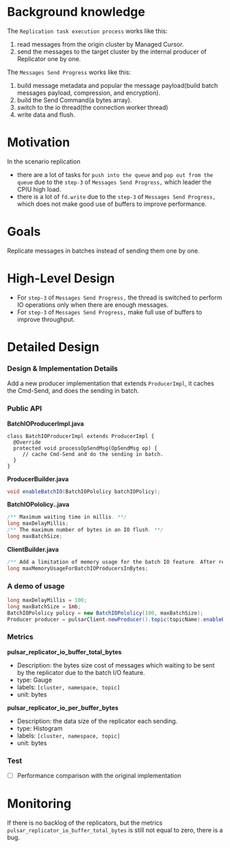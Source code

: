 # Background knowledge

The `Replication task execution process` works like this:
1. read messages from the origin cluster by Managed Cursor.
1. send the messages to the target cluster by the internal producer of Replicator one by one.

The `Messages Send Progress` works like this:
1. build message metadata and popular the message payload(build batch messages payload, compression, and encryption).
1. build the Send Command(a bytes array).
1. switch to the io thread(the connection worker thread)
1. write data and flush.

# Motivation
In the scenario replication
- there are a lot of tasks for `push into the queue` and `pop out from the queue` due to the `step-3` of `Messages Send Progress,` which leader the CPIU high load.
- there is a lot of `fd.write` due to the `step-3` of `Messages Send Progress,` which does not make good use of buffers to improve performance.

# Goals
Replicate messages in batches instead of sending them one by one.

# High-Level Design
- For `step-3` of `Messages Send Progress,` the thread is switched to perform IO operations only when there are enough messages.
- For `step-3` of `Messages Send Progress,` make full use of buffers to improve throughput.

# Detailed Design

### Design & Implementation Details
Add a new producer implementation that extends `ProducerImpl`, it caches the Cmd-Send, and does the sending in batch.

### Public API
**BatchIOProducerImpl.java**
```
class BatchIOProducerImpl extends ProducerImpl {
  @Override
  protected void processOpSendMsg(OpSendMsg op) {
     // cache Cmd-Send and do the sending in batch.
  }
}
```

**ProducerBuilder.java**
```java
void enableBatchIO(BatchIOPololicy batchIOPolicy);
```

**BatchIOPololicy..java**
```java
/** Maximum waiting time in millis. **/
long maxDelayMillis;
/** The maximum number of bytes in an IO flush. **/
long maxBatchSize;
```

**ClientBuilder.java**
```java
/** Add a limitation of memory usage for the batch IO feature. After reaching this limitation, the messages will be sent immediately **/
long maxMemoryUsageForBatchIOProducersInBytes;
```

### A demo of usage
```java
long maxDelayMillis = 100;
long maxBatchSize = 1mb;
BatchIOPololicy policy = new BatchIOPololicy(100, maxBatchSize);
Producer producer = pulsarClient.newProducer().topic(topicName).enableBatchIO(policy).create();
```

### Metrics
**pulsar_replicator_io_buffer_total_bytes**
- Description: the bytes size cost of messages which waiting to be sent by the replicator due to the batch I/O feature.
- type: Gauge
- labels: `[cluster, namespace, topic]`
- unit: bytes

**pulsar_replicator_io_per_buffer_bytes**
- Description: the data size of the replicator each sending.
- type: Histogram
- labels: `[cluster, namespace, topic]`
- unit: bytes

### Test
- [ ] Performance comparison with the original implementation

# Monitoring
If there is no backlog of the replicators, but the metrics `pulsar_replicator_io_buffer_total_bytes` is still not equal to zero, there is a bug.
